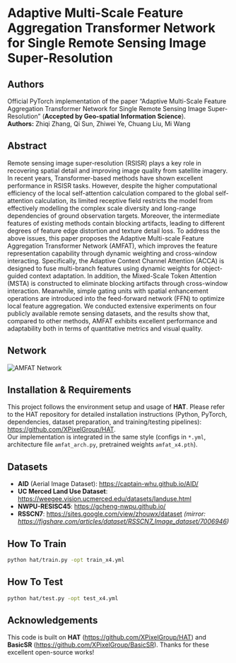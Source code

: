 # Adaptive Multi-Scale Feature Aggregation Transformer Network for Single Remote Sensing Image Super-Resolution

## Authors
Official PyTorch implementation of the paper “Adaptive Multi-Scale Feature Aggregation Transformer Network for Single Remote Sensing Image Super-Resolution” (**Accepted by Geo-spatial Information Science**).  
**Authors:** Zhiqi Zhang, Qi Sun, Zhiwei Ye, Chuang Liu, Mi Wang

## Abstract
Remote sensing image super-resolution (RSISR) plays a key role in recovering spatial detail and improving image quality from satellite imagery. In recent years, Transformer-based methods have shown excellent performance in RSISR tasks. However, despite the higher computational efficiency of the local self-attention calculation compared to the global self-attention calculation, its limited receptive field restricts the model from effectively modelling the complex scale diversity and long-range dependencies of ground observation targets. Moreover, the intermediate features of existing methods contain blocking artifacts, leading to different degrees of feature edge distortion and texture detail loss. To address the above issues, this paper proposes the Adaptive Multi-scale Feature Aggregation Transformer Network (AMFAT), which improves the feature representation capability through dynamic weighting and cross-window interacting. Specifically, the Adaptive Context Channel Attention (ACCA) is designed to fuse multi-branch features using dynamic weights for object-guided context adaptation. In addition, the Mixed-Scale Token Attention (MSTA) is constructed to eliminate blocking artifacts through cross-window interaction. Meanwhile, simple gating units with spatial enhancement operations are introduced into the feed-forward network (FFN) to optimize local feature aggregation. We conducted extensive experiments on four publicly available remote sensing datasets, and the results show that, compared to other methods, AMFAT exhibits excellent performance and adaptability both in terms of quantitative metrics and visual quality.

## Network
![AMFAT Network]([amfat.png](https://github.com/sq-3768/AMFAT/blob/main/AMFAT.png))

## Installation & Requirements
This project follows the environment setup and usage of **HAT**. Please refer to the HAT repository for detailed installation instructions (Python, PyTorch, dependencies, dataset preparation, and training/testing pipelines): <https://github.com/XPixelGroup/HAT>.  
Our implementation is integrated in the same style (configs in `*.yml`, architecture file `amfat_arch.py`, pretrained weights `amfat_x4.pth`).

## Datasets
- **AID** (Aerial Image Dataset): <https://captain-whu.github.io/AID/>
- **UC Merced Land Use Dataset**: <https://weegee.vision.ucmerced.edu/datasets/landuse.html>
- **NWPU-RESISC45**: <https://gcheng-nwpu.github.io/>
- **RSSCN7**: <https://sites.google.com/view/zhouwx/dataset> *(mirror: <https://figshare.com/articles/dataset/RSSCN7_Image_dataset/7006946>)*

## How To Train
```bash
python hat/train.py -opt train_x4.yml
```

## How To Test
```bash
python hat/test.py -opt test_x4.yml
```

## Acknowledgements
This code is built on **HAT** (<https://github.com/XPixelGroup/HAT>) and **BasicSR** (<https://github.com/XPixelGroup/BasicSR>). Thanks for these excellent open-source works!
